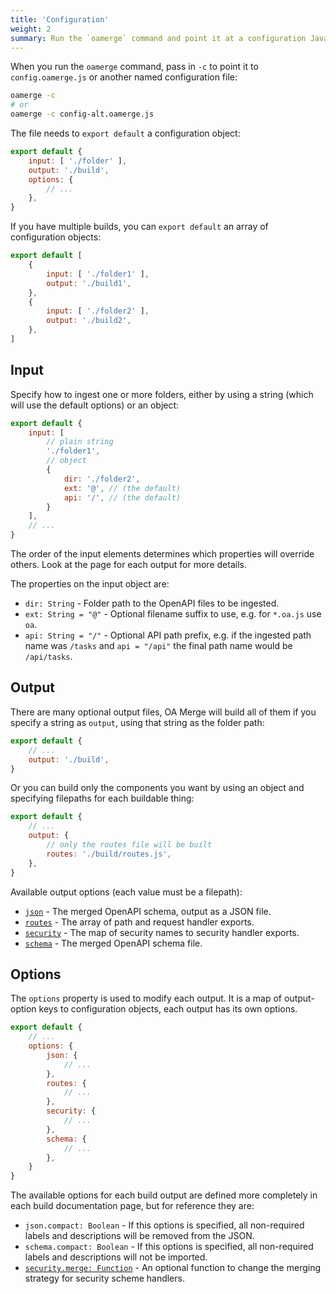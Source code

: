 ```yaml
---
title: 'Configuration'
weight: 2
summary: Run the `oamerge` command and point it at a configuration JavaScript file.
---
```


When you run the `oamerge` command, pass in `-c` to point it to `config.oamerge.js` or another named configuration file:

```bash
oamerge -c
# or
oamerge -c config-alt.oamerge.js
```

The file needs to `export default` a configuration object:

```js
export default {
	input: [ './folder' ],
	output: './build',
	options: {
		// ...
	},
}
```

If you have multiple builds, you can `export default` an array of configuration objects:

```js
export default [
	{
		input: [ './folder1' ],
		output: './build1',
	},
	{
		input: [ './folder2' ],
		output: './build2',
	},
]
```

## Input

Specify how to ingest one or more folders, either by using a string (which will use the default options) or an object:

```js
export default {
	input: [
		// plain string
		'./folder1',
		// object
		{
			dir: './folder2',
			ext: '@', // (the default)
			api: '/', // (the default)
		}
	],
	// ...
}
```

The order of the input elements determines which properties will override others. Look at the page for each output for more details.

The properties on the input object are:

* `dir: String` - Folder path to the OpenAPI files to be ingested.
* `ext: String = "@"` - Optional filename suffix to use, e.g. for `*.oa.js` use `oa`.
* `api: String = "/"` - Optional API path prefix, e.g. if the ingested path name was `/tasks` and `api = "/api"` the final path name would be `/api/tasks`.

## Output

There are many optional output files, OA Merge will build all of them if you specify a string as `output`, using that string as the folder path:

```js
export default {
	// ...
	output: './build',
}
```

Or you can build only the components you want by using an object and specifying filepaths for each buildable thing:

```js
export default {
	// ...
	output: {
		// only the routes file will be built
		routes: './build/routes.js',
	},
}
```

Available output options (each value must be a filepath):

* [`json`](/docs/json) - The merged OpenAPI schema, output as a JSON file.
* [`routes`](/docs/routes) - The array of path and request handler exports.
* [`security`](/docs/security) - The map of security names to security handler exports.
* [`schema`](/docs/schema) - The merged OpenAPI schema file.

## Options

The `options` property is used to modify each output. It is a map of output-option keys to configuration objects, each output has its own options.

```js
export default {
	// ...
	options: {
		json: {
			// ...
		},
		routes: {
			// ...
		},
		security: {
			// ...
		},
		schema: {
			// ...
		},
	}
}
```

The available options for each build output are defined more completely in each build documentation page, but for reference they are:

* `json.compact: Boolean` - If this options is specified, all non-required labels and descriptions will be removed from the JSON.
* `schema.compact: Boolean` - If this options is specified, all non-required labels and descriptions will not be imported.
* [`security.merge: Function`](/docs/security#custom-merge) - An optional function to change the merging strategy for security scheme handlers.
